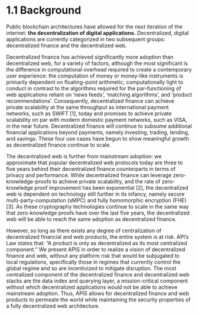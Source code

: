 # 1.1 Background

Public blockchain architectures have allowed for the next iteration of the internet: **the decentralization of digital applications.** Decentralized, digital applications are currently categorized in two subsequent groups: decentralized finance and the decentralized web.

Decentralized finance has achieved significantly more adoption than decentralized web, for a variety of factors, although the most significant is the difference in computational overhead required to create a contemporary user experience: the computation of money or money-like instruments is primarily dependent on floating-point arithmetic, computationally light to conduct in contrast to the algorithms required for the par-functioning of web applications reliant on ‘news feeds’, ‘matching algorithms’, and ‘product recommendations’. Consequently, decentralized finance can achieve private scalability at the same throughput as international payment networks, such as SWIFT \[1], today and promises to achieve private scalability on par with modern domestic payment networks, such as VISA, in the near future. Decentralized finance will continue to subsume additional financial applications beyond payments, namely investing, trading, lending, and savings. These four use cases have begun to show meaningful growth as decentralized finance continue to scale.



The decentralized web is further from mainstream adoption: we approximate that popular decentralized web protocols today are three to five years behind their decentralized finance counterparts in terms of privacy and performance. While decentralized finance can leverage zero-knowledge-proofs to achieve private scalability, and the rate of zero-knowledge proof improvement has been exponential \[2], the decentralized web is dependent on technology still further in its infancy, namely secure multi-party-computation (sMPC) and fully homomorphic encryption (FHE) \[3]. As these cryptography technologies continue to scale in the same way that zero-knowledge proofs have over the last five years, the decentralized web will be able to reach the same adoption as decentralized finance.



However, so long as there exists any degree of centralization of decentralized financial and web products, the entire system is at risk. API’s Law states that: “A product is only as decentralized as its most centralized component.” We present APIS in order to realize a vision of decentralized finance and web, without any platform risk that would be subjugated to local regulations, specifically those in regimes that currently control the global regime and so are incentivized to mitigate disruption. The most centralized component of the decentralized finance and decentralized web stacks are the data index and querying layer, a mission-critical component without which decentralized applications would not be able to achieve mainstream adoption. Thus, APIS allows for decentralized finance and web products to permeate the world while maintaining the security properties of a fully decentralized web architecture.
